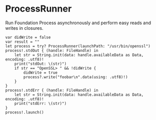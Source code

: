 # ProcessRunner
Run Foundation Process asynchronously and perform easy reads and writes in closures.

```
var didWrite = false
var result = ""
let process = try? ProcessRunner(launchPath: "/usr/bin/openssl")
process!.stdOut { (handle: FileHandle) in
    let str = String.init(data: handle.availableData as Data, encoding: .utf8)!
    print("stdOut: \(str)")
    if str == "OpenSSL> " && !didWrite {
        didWrite = true
        process?.write("foobar\n".data(using: .utf8)!)
    }
}
process!.stdErr { (handle: FileHandle) in
    let str = String.init(data: handle.availableData as Data, encoding: .utf8)!
    print("stdErr: \(str)")
}
process!.launch()
```